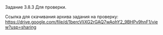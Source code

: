 Задание 3.8.3
Для проверки.

Ссылка для скачивания архива задания на проверку:
https://drive.google.com/file/d/1bercVliXG2rGAQ7wAohY2_9BHPv9hnF1/view?usp=sharing
